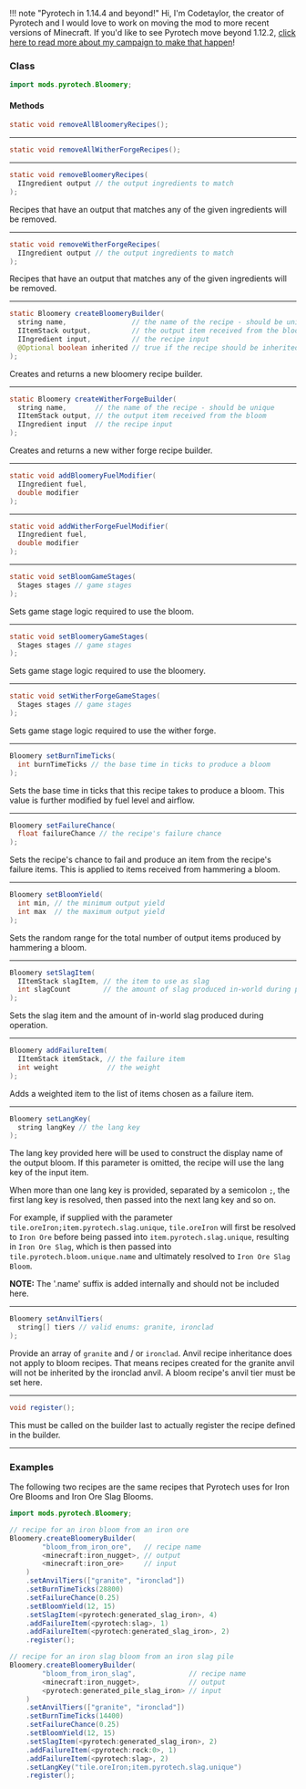 !!! note "Pyrotech in 1.14.4 and beyond!"
    Hi, I'm Codetaylor, the creator of Pyrotech and I would love to work on moving the mod to more recent versions of Minecraft. If you'd like to see Pyrotech move beyond 1.12.2, [click here to read more about my campaign to make that happen](https://bit.ly/2KaxA3Hd)!

### Class

```java
import mods.pyrotech.Bloomery;
```

#### Methods

```java
static void removeAllBloomeryRecipes();
```


---


```java
static void removeAllWitherForgeRecipes();
```


---


```java
static void removeBloomeryRecipes(
  IIngredient output // the output ingredients to match
);
```

Recipes that have an output that matches any of the given ingredients will be removed.

---


```java
static void removeWitherForgeRecipes(
  IIngredient output // the output ingredients to match
);
```

Recipes that have an output that matches any of the given ingredients will be removed.

---


```java
static Bloomery createBloomeryBuilder(
  string name,                // the name of the recipe - should be unique
  IItemStack output,          // the output item received from the bloom
  IIngredient input,          // the recipe input
  @Optional boolean inherited // true if the recipe should be inherited
);
```

Creates and returns a new bloomery recipe builder.

---


```java
static Bloomery createWitherForgeBuilder(
  string name,       // the name of the recipe - should be unique
  IItemStack output, // the output item received from the bloom
  IIngredient input  // the recipe input
);
```

Creates and returns a new wither forge recipe builder.

---


```java
static void addBloomeryFuelModifier(
  IIngredient fuel,
  double modifier  
);
```


---


```java
static void addWitherForgeFuelModifier(
  IIngredient fuel,
  double modifier  
);
```


---


```java
static void setBloomGameStages(
  Stages stages // game stages
);
```

Sets game stage logic required to use the bloom.

---


```java
static void setBloomeryGameStages(
  Stages stages // game stages
);
```

Sets game stage logic required to use the bloomery.

---


```java
static void setWitherForgeGameStages(
  Stages stages // game stages
);
```

Sets game stage logic required to use the wither forge.

---

```java
Bloomery setBurnTimeTicks(
  int burnTimeTicks // the base time in ticks to produce a bloom
);
```

Sets the base time in ticks that this recipe takes to produce a bloom. This value is further modified by fuel level and airflow.

---


```java
Bloomery setFailureChance(
  float failureChance // the recipe's failure chance
);
```

Sets the recipe's chance to fail and produce an item from the recipe's failure items. This is applied to items received from hammering a bloom.

---


```java
Bloomery setBloomYield(
  int min, // the minimum output yield
  int max  // the maximum output yield
);
```

Sets the random range for the total number of output items produced by hammering a bloom.

---


```java
Bloomery setSlagItem(
  IItemStack slagItem, // the item to use as slag
  int slagCount        // the amount of slag produced in-world during processing
);
```

Sets the slag item and the amount of in-world slag produced during operation.

---


```java
Bloomery addFailureItem(
  IItemStack itemStack, // the failure item
  int weight            // the weight
);
```

Adds a weighted item to the list of items chosen as a failure item.

---


```java
Bloomery setLangKey(
  string langKey // the lang key
);
```

The lang key provided here will be used to construct the display name of the output bloom.
If this parameter is omitted, the recipe will use the lang key of the input item.

When more than one lang key is provided, separated by a semicolon `;`, the first lang key is resolved, then passed into the next lang key and so on.

For example, if supplied with the parameter `tile.oreIron;item.pyrotech.slag.unique`, `tile.oreIron` will first be resolved to `Iron Ore` before being passed into `item.pyrotech.slag.unique`, resulting in `Iron Ore Slag`, which is then passed into `tile.pyrotech.bloom.unique.name` and ultimately resolved to `Iron Ore Slag Bloom`.

**NOTE:** The '.name' suffix is added internally and should not be included here.

---


```java
Bloomery setAnvilTiers(
  string[] tiers // valid enums: granite, ironclad
);
```

Provide an array of `granite` and / or `ironclad`.
Anvil recipe inheritance does not apply to bloom recipes. That means recipes created for the granite anvil will not be inherited by the ironclad anvil. A bloom recipe's anvil tier must be set here.

---


```java
void register();
```

This must be called on the builder last to actually register the recipe defined in the builder.

---


### Examples

The following two recipes are the same recipes that Pyrotech uses for Iron Ore Blooms and Iron Ore Slag Blooms.

```java
import mods.pyrotech.Bloomery;

// recipe for an iron bloom from an iron ore
Bloomery.createBloomeryBuilder(
        "bloom_from_iron_ore",   // recipe name
        <minecraft:iron_nugget>, // output
        <minecraft:iron_ore>     // input
    )
    .setAnvilTiers(["granite", "ironclad"])
    .setBurnTimeTicks(28800)
    .setFailureChance(0.25)
    .setBloomYield(12, 15)
    .setSlagItem(<pyrotech:generated_slag_iron>, 4)
    .addFailureItem(<pyrotech:slag>, 1)
    .addFailureItem(<pyrotech:generated_slag_iron>, 2)
    .register();

// recipe for an iron slag bloom from an iron slag pile
Bloomery.createBloomeryBuilder(
        "bloom_from_iron_slag",             // recipe name
        <minecraft:iron_nugget>,            // output
        <pyrotech:generated_pile_slag_iron> // input
    )
    .setAnvilTiers(["granite", "ironclad"])
    .setBurnTimeTicks(14400)
    .setFailureChance(0.25)
    .setBloomYield(12, 15)
    .setSlagItem(<pyrotech:generated_slag_iron>, 2)
    .addFailureItem(<pyrotech:rock:0>, 1)
    .addFailureItem(<pyrotech:slag>, 2)
    .setLangKey("tile.oreIron;item.pyrotech.slag.unique")
    .register();
```
